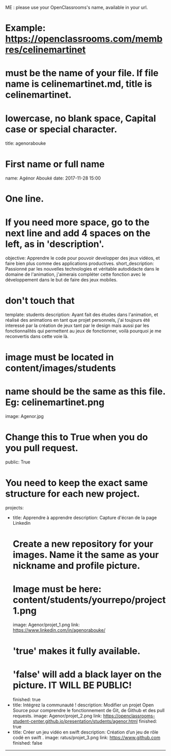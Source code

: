 ME : please use your OpenClassrooms's name, available in your url.
# Example: https://openclassrooms.com/membres/celinemartinet
# must be the name of your file. If file name is celinemartinet.md, title is celinemartinet.
# lowercase, no blank space, Capital case or special character.
title: agenorabouke

# First name or full name
name: Agénor Abouké
date: 2017-11-28 15:00

# One line.
# If you need more space, go to the next line and add 4 spaces on the left, as in 'description'.
objective:
    Apprendre le code pour pouvoir developper des jeux vidéos, et faire bien plus comme des applications productives.
short_description:
    Passionné par les nouvelles technologies et véritable autodidacte dans le domaine de l'animation, j'aimerais compléter cette fonction avec le développement dans le but de faire des jeux mobiles.

# don't touch that
template: students
description:
    Ayant fait des études dans l'animation, et réalisé des animations en tant que projet personnels, j'ai toujours été interessé par la création de jeux tant par le design mais         aussi par les fonctionnalités qui permettent au jeux de fonctionner, voilà pourquoi je me reconvertis dans cette voie là.
    


    
    

# image must be located in content/images/students
# name should be the same as this file. Eg: celinemartinet.png
image: Agenor.jpg

# Change this to True when you do you pull request.
public: True

# You need to keep the exact same structure for each new project.
projects:
  - title: Apprendre à apprendre 
    description: Capture d'écran de la page Linkedin
    # Create a new repository for your images. Name it the same as your nickname and profile picture.
    # Image must be here: content/students/yourrepo/project1.png
    image: Agenor/projet_1.png
    link: https://www.linkedin.com/in/agenorabouke/
    # 'true' makes it fully available.
    # 'false' will add a black layer on the picture. IT WILL BE PUBLIC!
    finished: true
  - title: Intégrez la communauté !
    description: Modifier un projet Open Source pour comprendre le fonctionnement de Git, de Github et des pull requests. 
    image: Agenor/projet_2.png
    link: https://openclassrooms-student-center.github.io/presentation/students/agenor.html
    finished: true
  - title: Créer un jeu vidéo en swift 
    description: Création d’un jeu de rôle codé en swift .
    image: ratus/projet_3.png
    link: https://www.github.com
    finished: false
---
